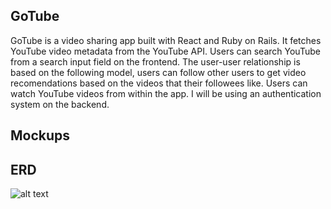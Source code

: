 ## GoTube

GoTube is a video sharing app built with React and Ruby on Rails. It fetches YouTube video metadata from the YouTube API. Users can search YouTube from a search input field on the frontend. The user-user relationship is based on the following model, users can follow other users to get video recomendations based on the videos that their followees like. Users can watch YouTube videos from within the app. I will be using an authentication system on the backend.

## Mockups







## ERD
![alt text](IMG_20180904_105735.jpg)


